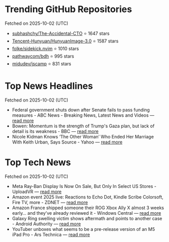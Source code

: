 # Trending GitHub Repositories
Fetched on 2025-10-02 (UTC)

- [subhashchy/The-Accidental-CTO](https://github.com/subhashchy/The-Accidental-CTO) ⭐ 1647 stars
- [Tencent-Hunyuan/HunyuanImage-3.0](https://github.com/Tencent-Hunyuan/HunyuanImage-3.0) ⭐ 1587 stars
- [folke/sidekick.nvim](https://github.com/folke/sidekick.nvim) ⭐ 1010 stars
- [pathwaycom/bdh](https://github.com/pathwaycom/bdh) ⭐ 995 stars
- [midudev/jscamp](https://github.com/midudev/jscamp) ⭐ 831 stars

# Top News Headlines
Fetched on 2025-10-02 (UTC)
- Federal government shuts down after Senate fails to pass funding measures - ABC News - Breaking News, Latest News and Videos — [read more](https://abcnews.go.com/Politics/congressional-leaders-continue-blame-game-clock-ticks-shutdown/story?id\\u003d126083610)
- Bowen: Momentum is the strength of Trump's Gaza plan, but lack of detail is its weakness - BBC — [read more](https://www.bbc.com/news/articles/cn829deeje3o)
- Nicole Kidman Knows ‘The Other Woman’ Who Ended Her Marriage With Keith Urban, Says Source - Yahoo — [read more](https://www.mandatory.com/news/1667911-nicole-kidman-keith-urban-marriage-end-divorce-other-woman)

# Top Tech News
Fetched on 2025-10-02 (UTC)
- Meta Ray-Ban Display Is Now On Sale, But Only In Select US Stores - UploadVR — [read more](https://www.uploadvr.com/meta-ray-ban-display-now-available-in-us-stores/)
- Amazon event 2025 live: Reactions to Echo Dot, Kindle Scribe Colorsoft, Fire TV, more - ZDNET — [read more](https://www.zdnet.com/home-and-office/smart-home/amazon-event-2025-live-reactions-to-echo-dot-kindle-scribe-colorsoft-fire-tv-more/)
- Amazon France shipped someone their ROG Xbox Ally X almost 3 weeks early… and they’ve already reviewed it - Windows Central — [read more](https://www.windowscentral.com/gaming/xbox/amazon-france-ships-the-rog-xbox-ally-x-three-weeks-early-one-lucky-gamer-posts-first-review)
- Galaxy Ring swelling victim shows aftermath and points to another case - Android Authority — [read more](https://www.androidauthority.com/galaxy-ring-battery-swelling-update-3602597/)
- YouTuber unboxes what seems to be a pre-release version of an M5 iPad Pro - Ars Technica — [read more](https://arstechnica.com/gadgets/2025/09/youtuber-unboxes-what-seems-to-be-a-pre-release-version-of-an-m5-ipad-pro/)
